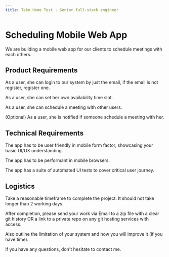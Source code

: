 ```yaml
---
title: Take Home Test - Senior full-stack engineer
---
```


# Scheduling Mobile Web App

We are building a mobile web app for our clients to schedule meetings with each others.

## Product Requirements

As a user, she can login to our system by just the email, if the email is not register, register one.

As a user, she can set her own availability time slot.

As a user, she can schedule a meeting with other users.

(Optional) As a user, she is notified if someone schedule a meeting with her.

## Technical Requirements

The app has to be user friendly in mobile form factor, showcasing your basic UI/UX understanding.

The app has to be performant in mobile browsers.

The app has a suite of automated UI tests to cover critical user journey.

## Logistics

Take a reasonable timeframe to complete the project. It should not take longer than 2 working days.

After completion, please send your work via Email to a zip file with a clear git history OR a link to a private repo on any git hosting services with access.

Also outline the limitation of your system and how you will improve it (if you have time).

If you have any questions, don't hesitate to contact me.
